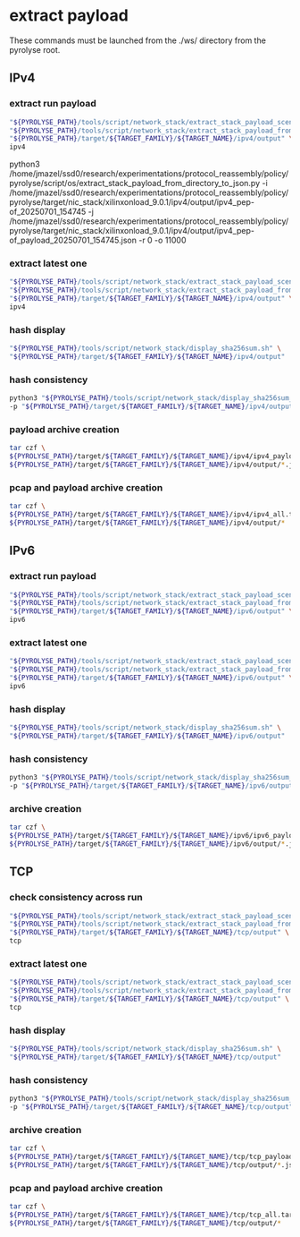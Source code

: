 

# extract payload


These commands must be launched from the ./ws/ directory from the pyrolyse root.





## IPv4

### extract run payload

```bash
"${PYROLYSE_PATH}/tools/script/network_stack/extract_stack_payload_scenarii.sh" \
"${PYROLYSE_PATH}/tools/script/network_stack/extract_stack_payload_from_directory_to_json.py" \
"${PYROLYSE_PATH}/target/${TARGET_FAMILY}/${TARGET_NAME}/ipv4/output" \
ipv4
```

python3 /home/jmazel/ssd0/research/experimentations/protocol_reassembly/policy/pyrolyse/script/os/extract_stack_payload_from_directory_to_json.py -i /home/jmazel/ssd0/research/experimentations/protocol_reassembly/policy/pyrolyse/target/nic_stack/xilinxonload_9.0.1/ipv4/output/ipv4_pep-of_20250701_154745 -j /home/jmazel/ssd0/research/experimentations/protocol_reassembly/policy/pyrolyse/target/nic_stack/xilinxonload_9.0.1/ipv4/output/ipv4_pep-of_payload_20250701_154745.json -r 0 -o 11000

### extract latest one

```bash
"${PYROLYSE_PATH}/tools/script/network_stack/extract_stack_payload_scenarii_latest.sh" \
"${PYROLYSE_PATH}/tools/script/network_stack/extract_stack_payload_from_directory_to_json.py" \
"${PYROLYSE_PATH}/target/${TARGET_FAMILY}/${TARGET_NAME}/ipv4/output" \
ipv4
```

### hash display

```bash
"${PYROLYSE_PATH}/tools/script/network_stack/display_sha256sum.sh" \
"${PYROLYSE_PATH}/target/${TARGET_FAMILY}/${TARGET_NAME}/ipv4/output"
```

### hash consistency

```bash
python3 "${PYROLYSE_PATH}/tools/script/network_stack/display_sha256sum_inconsistent.py" \
-p "${PYROLYSE_PATH}/target/${TARGET_FAMILY}/${TARGET_NAME}/ipv4/output"
```

### payload archive creation

```bash
tar czf \
${PYROLYSE_PATH}/target/${TARGET_FAMILY}/${TARGET_NAME}/ipv4/ipv4_payload.tar.gz \
${PYROLYSE_PATH}/target/${TARGET_FAMILY}/${TARGET_NAME}/ipv4/output/*.json
```

### pcap and payload archive creation

```bash
tar czf \
${PYROLYSE_PATH}/target/${TARGET_FAMILY}/${TARGET_NAME}/ipv4/ipv4_all.tar.gz \
${PYROLYSE_PATH}/target/${TARGET_FAMILY}/${TARGET_NAME}/ipv4/output/*
```


## IPv6

### extract run payload

```bash
"${PYROLYSE_PATH}/tools/script/network_stack/extract_stack_payload_scenarii.sh" \
"${PYROLYSE_PATH}/tools/script/network_stack/extract_stack_payload_from_directory_to_json.py" \
"${PYROLYSE_PATH}/target/${TARGET_FAMILY}/${TARGET_NAME}/ipv6/output" \
ipv6
```

### extract latest one

```bash
"${PYROLYSE_PATH}/tools/script/network_stack/extract_stack_payload_scenarii_latest.sh" \
"${PYROLYSE_PATH}/tools/script/network_stack/extract_stack_payload_from_directory_to_json.py" \
"${PYROLYSE_PATH}/target/${TARGET_FAMILY}/${TARGET_NAME}/ipv6/output" \
ipv6
```

### hash display

```bash
"${PYROLYSE_PATH}/tools/script/network_stack/display_sha256sum.sh" \
"${PYROLYSE_PATH}/target/${TARGET_FAMILY}/${TARGET_NAME}/ipv6/output"
```

### hash consistency

```bash
python3 "${PYROLYSE_PATH}/tools/script/network_stack/display_sha256sum_inconsistent.py" \
-p "${PYROLYSE_PATH}/target/${TARGET_FAMILY}/${TARGET_NAME}/ipv6/output"
```

### archive creation

```bash
tar czf \
${PYROLYSE_PATH}/target/${TARGET_FAMILY}/${TARGET_NAME}/ipv6/ipv6_payload.tar.gz \
${PYROLYSE_PATH}/target/${TARGET_FAMILY}/${TARGET_NAME}/ipv6/output/*.json
```


## TCP

### check consistency across run

```bash
"${PYROLYSE_PATH}/tools/script/network_stack/extract_stack_payload_scenarii.sh" \
"${PYROLYSE_PATH}/tools/script/network_stack/extract_stack_payload_from_directory_to_json.py" \
"${PYROLYSE_PATH}/target/${TARGET_FAMILY}/${TARGET_NAME}/tcp/output" \
tcp
```

### extract latest one

```bash
"${PYROLYSE_PATH}/tools/script/network_stack/extract_stack_payload_scenarii_latest.sh" \
"${PYROLYSE_PATH}/tools/script/network_stack/extract_stack_payload_from_directory_to_json.py" \
"${PYROLYSE_PATH}/target/${TARGET_FAMILY}/${TARGET_NAME}/tcp/output" \
tcp
```

### hash display

```bash
"${PYROLYSE_PATH}/tools/script/network_stack/display_sha256sum.sh" \
"${PYROLYSE_PATH}/target/${TARGET_FAMILY}/${TARGET_NAME}/tcp/output"
```

### hash consistency

```bash
python3 "${PYROLYSE_PATH}/tools/script/network_stack/display_sha256sum_inconsistent.py" \
-p "${PYROLYSE_PATH}/target/${TARGET_FAMILY}/${TARGET_NAME}/tcp/output"
```

### archive creation

```bash
tar czf \
${PYROLYSE_PATH}/target/${TARGET_FAMILY}/${TARGET_NAME}/tcp/tcp_payload_json.tar.gz \
${PYROLYSE_PATH}/target/${TARGET_FAMILY}/${TARGET_NAME}/tcp/output/*.json
```

### pcap and payload archive creation

```bash
tar czf \
${PYROLYSE_PATH}/target/${TARGET_FAMILY}/${TARGET_NAME}/tcp/tcp_all.tar.gz \
${PYROLYSE_PATH}/target/${TARGET_FAMILY}/${TARGET_NAME}/tcp/output/*
```
